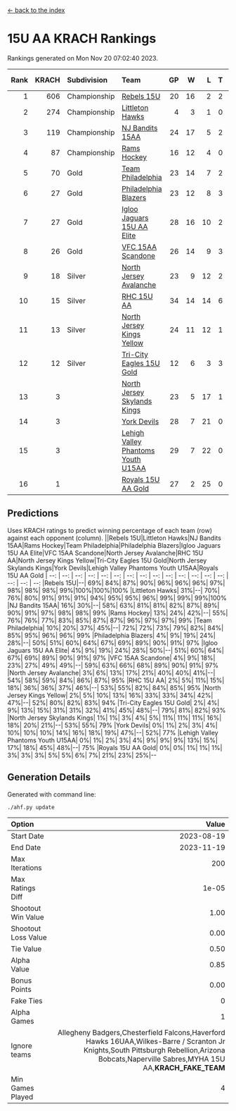 [<- back to the index](readme.md)
# 15U AA KRACH Rankings
Rankings generated on Mon Nov 20 07:02:40 2023.

Rank|KRACH|Subdivision|Team|GP|W|L|T|OTW|OTL|SoS|Exp Wins|Win Diff
---:|---:|:---|:---|---:|---:|---:|---:|---:|---:|---:|---:|---:
1|606|Championship|[Rebels 15U](https://gamesheetstats.com/seasons/3659/teams/140654/schedule)|20|16|2|2|0|1|449|17.8|-0.0
2|274|Championship|[Littleton Hawks](https://gamesheetstats.com/seasons/3659/teams/177078/schedule)|4|3|1|0|0|0|152|3.8|-0.0
3|119|Championship|[NJ Bandits 15AA](https://gamesheetstats.com/seasons/3659/teams/140648/schedule)|24|17|5|2|0|1|97|18.9|0.0
4|87|Championship|[Rams Hockey](https://gamesheetstats.com/seasons/3659/teams/140653/schedule)|16|12|4|0|2|2|285|12.9|0.0
5|70|Gold|[Team Philadelphia](https://gamesheetstats.com/seasons/3659/teams/140657/schedule)|23|14|7|2|0|0|115|15.9|0.0
6|27|Gold|[Philadelphia Blazers](https://gamesheetstats.com/seasons/3659/teams/140652/schedule)|23|12|8|3|3|0|30|14.4|0.0
7|27|Gold|[Igloo Jaguars 15U AA Elite](https://gamesheetstats.com/seasons/3659/teams/140645/schedule)|28|16|10|2|1|2|27|17.9|0.0
8|26|Gold|[VFC 15AA Scandone](https://gamesheetstats.com/seasons/3659/teams/140659/schedule)|26|14|9|3|2|1|209|16.4|0.0
9|18|Silver|[North Jersey Avalanche](https://gamesheetstats.com/seasons/3659/teams/140649/schedule)|23|9|12|2|2|1|229|10.9|0.0
10|15|Silver|[RHC 15U AA](https://gamesheetstats.com/seasons/3659/teams/140655/schedule)|34|14|14|6|0|4|33|17.9|0.0
11|13|Silver|[North Jersey Kings Yellow](https://gamesheetstats.com/seasons/3659/teams/140650/schedule)|24|11|12|1|1|0|52|12.4|0.0
12|12|Silver|[Tri-City Eagles 15U Gold](https://gamesheetstats.com/seasons/3659/teams/140658/schedule)|12|6|3|3|0|0|12|8.4|0.0
13|3||[North Jersey Skylands Kings](https://gamesheetstats.com/seasons/3659/teams/140651/schedule)|23|5|17|1|0|1|98|6.4|0.0
14|3||[York Devils](https://gamesheetstats.com/seasons/3659/teams/140660/schedule)|28|7|21|0|2|2|43|7.9|0.0
15|3||[Lehigh Valley Phantoms Youth U15AA](https://gamesheetstats.com/seasons/3659/teams/140646/schedule)|29|7|22|0|0|1|19|7.9|0.0
16|1||[Royals 15U AA Gold](https://gamesheetstats.com/seasons/3659/teams/140656/schedule)|27|2|25|0|2|0|25|2.9|0.0

## Predictions
Uses KRACH ratings to predict winning percentage of each team (row) against each opponent (column).
||Rebels 15U|Littleton Hawks|NJ Bandits 15AA|Rams Hockey|Team Philadelphia|Philadelphia Blazers|Igloo Jaguars 15U AA Elite|VFC 15AA Scandone|North Jersey Avalanche|RHC 15U AA|North Jersey Kings Yellow|Tri-City Eagles 15U Gold|North Jersey Skylands Kings|York Devils|Lehigh Valley Phantoms Youth U15AA|Royals 15U AA Gold
| --: | --: | --: | --: | --: | --: | --: | --: | --: | --: | --: | --: | --: | --: | --: | --: | --: 
|Rebels 15U|--| 69%| 84%| 87%| 90%| 96%| 96%| 96%| 97%| 98%| 98%| 98%| 99%|100%|100%|100%
|Littleton Hawks| 31%|--| 70%| 76%| 80%| 91%| 91%| 91%| 94%| 95%| 95%| 96%| 99%| 99%| 99%|100%
|NJ Bandits 15AA| 16%| 30%|--| 58%| 63%| 81%| 81%| 82%| 87%| 89%| 90%| 91%| 97%| 98%| 98%| 99%
|Rams Hockey| 13%| 24%| 42%|--| 55%| 76%| 76%| 77%| 83%| 85%| 87%| 87%| 96%| 97%| 97%| 99%
|Team Philadelphia| 10%| 20%| 37%| 45%|--| 72%| 72%| 73%| 79%| 82%| 84%| 85%| 95%| 96%| 96%| 99%
|Philadelphia Blazers|  4%|  9%| 19%| 24%| 28%|--| 50%| 51%| 60%| 64%| 67%| 69%| 89%| 90%| 91%| 97%
|Igloo Jaguars 15U AA Elite|  4%|  9%| 19%| 24%| 28%| 50%|--| 51%| 60%| 64%| 67%| 69%| 89%| 90%| 91%| 97%
|VFC 15AA Scandone|  4%|  9%| 18%| 23%| 27%| 49%| 49%|--| 59%| 63%| 66%| 68%| 89%| 90%| 91%| 97%
|North Jersey Avalanche|  3%|  6%| 13%| 17%| 21%| 40%| 40%| 41%|--| 54%| 58%| 59%| 84%| 86%| 87%| 95%
|RHC 15U AA|  2%|  5%| 11%| 15%| 18%| 36%| 36%| 37%| 46%|--| 53%| 55%| 82%| 84%| 85%| 95%
|North Jersey Kings Yellow|  2%|  5%| 10%| 13%| 16%| 33%| 33%| 34%| 42%| 47%|--| 52%| 80%| 82%| 83%| 94%
|Tri-City Eagles 15U Gold|  2%|  4%|  9%| 13%| 15%| 31%| 31%| 32%| 41%| 45%| 48%|--| 79%| 81%| 82%| 93%
|North Jersey Skylands Kings|  1%|  1%|  3%|  4%|  5%| 11%| 11%| 11%| 16%| 18%| 20%| 21%|--| 53%| 55%| 79%
|York Devils|  0%|  1%|  2%|  3%|  4%| 10%| 10%| 10%| 14%| 16%| 18%| 19%| 47%|--| 52%| 77%
|Lehigh Valley Phantoms Youth U15AA|  0%|  1%|  2%|  3%|  4%|  9%|  9%|  9%| 13%| 15%| 17%| 18%| 45%| 48%|--| 75%
|Royals 15U AA Gold|  0%|  0%|  1%|  1%|  1%|  3%|  3%|  3%|  5%|  5%|  6%|  7%| 21%| 23%| 25%|--

## Generation Details

Generated with command line:
```
./ahf.py update
```

| Option | Value |
| :----- | ----: |
| Start Date | 2023-08-19 |
| End Date | 2023-11-19 |
| Max Iterations | 200 |
| Max Ratings Diff | 1e-05 |
| Shootout Win Value | 1.00 |
| Shootout Loss Value | 0.00 |
| Tie Value | 0.50 |
| Alpha Value | 0.85 |
| Bonus Points | 0.00 |
| Fake Ties | 0 |
| Alpha Games | 1 |
| Ignore teams | Allegheny Badgers,Chesterfield Falcons,Haverford Hawks 16UAA,Wilkes-Barre / Scranton Jr Knights,South Pittsburgh Rebellion,Arizona Bobcats,Naperville Sabres,MYHA 15U AA,__KRACH_FAKE_TEAM__ |
| Min Games Played | 4 |

